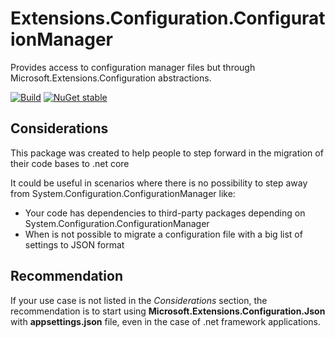 # Extensions.Configuration.ConfigurationManager
Provides access to configuration manager files but through Microsoft.Extensions.Configuration abstractions.

[![Build](https://github.com/ecordovas/Extensions.Configuration.ConfigurationManager/actions/workflows/dotnet.yml/badge.svg)](https://github.com/ecordovas/Extensions.Configuration.ConfigurationManager/actions/workflows/dotnet.yml)
[![NuGet stable](https://img.shields.io/nuget/v/Extensions.Configuration.ConfigurationManager.svg?style=flat&logo=nuget)](https://www.nuget.org/packages/Extensions.Configuration.ConfigurationManager)

## Considerations

This package was created to help people to step forward in the migration of their code bases to .net core

It could be useful in scenarios where there is no possibility to step away from System.Configuration.ConfigurationManager like:

* Your code has dependencies to third-party packages depending on System.Configuration.ConfigurationManager
* When is not possible to migrate a configuration file with a big list of settings to JSON format

## Recommendation

If your use case is not listed in the _Considerations_ section, the recommendation is to start using **Microsoft.Extensions.Configuration.Json** with **appsettings.json** file, even in the case of .net framework applications.
